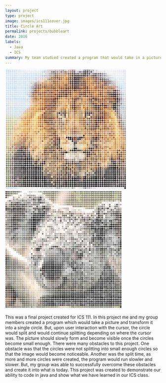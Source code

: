 ```yaml
---
layout: project
type: project
image: images/ics111cover.jpg
title: Circle Art
permalink: projects/bubbleart
date: 2016
labels:
  - Java
  - ICS
summary: My team studied created a program that would take in a picture and transform it into a circle where it would ultimatly revil the picture in the end after multiple splits of the circle. 
---
```


<img class="ui medium right floated rounded image" src="../images/ics111lion.jpg">
<img class="ui medium right floated rounded image" src="../images/ics111koala.jpg">

This was a final project created for ICS 111. In this project me and my group members created a program which would take a picture and transform it into a single circle. But, upon user interaction with the cursor, the circle would split and would continue splitting depending on where the cursor was. The picture should slowly form and become visible once the circles become small enough. There were many obstacles to this project. One obstacle was that the circles were not splitting into small enough circles so that the image would become noticeable. Another was the split time, as more and more circles were created, the program would run slowler and slower. But, my group was able to successfully overcome these obstacles and create it into what is today. This project was created to demonstrate our ability to code in java and show what we have learned in our ICS class. 
